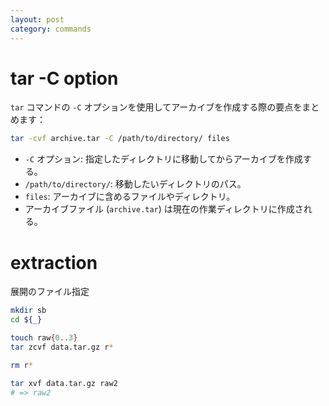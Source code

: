 ```yaml
---
layout: post
category: commands
---
```


# tar -C option

`tar` コマンドの `-C` オプションを使用してアーカイブを作成する際の要点をまとめます：

```sh
tar -cvf archive.tar -C /path/to/directory/ files
```

- `-C` オプション: 指定したディレクトリに移動してからアーカイブを作成する。
- `/path/to/directory/`: 移動したいディレクトリのパス。
- `files`: アーカイブに含めるファイルやディレクトリ。
- アーカイブファイル (`archive.tar`) は現在の作業ディレクトリに作成される。

# extraction

展開のファイル指定

```sh
mkdir sb
cd ${_}

touch raw{0..3}
tar zcvf data.tar.gz r*

rm r*

tar xvf data.tar.gz raw2
# => raw2
```